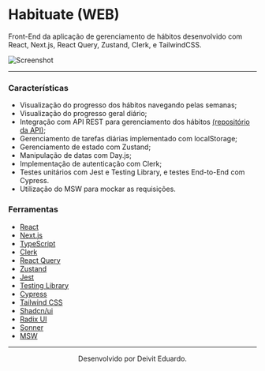 # Habituate (WEB)

Front-End da aplicação de gerenciamento de hábitos desenvolvido com React, Next.js, React Query, Zustand, Clerk, e TailwindCSS.

![Screenshot](https://imgur.com/gFCVC34.png)

---

### Características

- Visualização do progresso dos hábitos navegando pelas semanas;
- Visualização do progresso geral diário;
- Integração com API REST para gerenciamento dos hábitos [(repositório da API)](https://github.com/duardodev/habituate-api);
- Gerenciamento de tarefas diárias implementado com localStorage;
- Gerenciamento de estado com Zustand;
- Manipulação de datas com Day.js;
- Implementação de autenticação com Clerk;
- Testes unitários com Jest e Testing Library, e testes End-to-End com Cypress.
- Utilização do MSW para mockar as requisições.

### Ferramentas

- [React](https://react.dev/)
- [Next.js](https://nextjs.org/)
- [TypeScript](https://www.typescriptlang.org/)
- [Clerk](https://clerk.com/)
- [React Query](https://tanstack.com/query/latest)
- [Zustand](https://zustand-demo.pmnd.rs/)
- [Jest](https://jestjs.io/pt-BR/)
- [Testing Library](https://testing-library.com/)
- [Cypress](https://www.cypress.io/)
- [Tailwind CSS](https://tailwindcss.com/)
- [Shadcn/ui](https://ui.shadcn.com/)
- [Radix UI](https://www.radix-ui.com/)
- [Sonner](https://sonner.emilkowal.ski/)
- [MSW](https://mswjs.io/)

---

<p align="center">Desenvolvido por Deivit Eduardo.</p>

